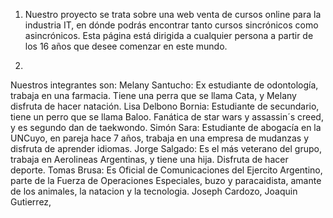 1) Nuestro proyecto se trata sobre una web venta de cursos online para la industria IT, en dónde podrás encontrar tanto cursos sincrónicos como asincrónicos.
Esta página está dirigida a cualquier persona a partir de los 16 años que desee comenzar en este mundo.

2)
Nuestros integrantes son: 
Melany Santucho:
Ex estudiante de odontología, trabaja en una farmacia. Tiene una perra que se llama Cata, y Melany disfruta de hacer natación.
Lisa Delbono Bornia: 
Estudiante de secundario, tiene un perro que se llama Baloo. Fanática de star wars y assassin´s creed, y es segundo dan de taekwondo.
Simón Sara:
Estudiante de abogacía en la UNCuyo, en pareja hace 7 años, trabaja en una empresa de mudanzas y disfruta de aprender idiomas.
Jorge Salgado:
Es el más veterano del grupo, trabaja en Aerolineas Argentinas, y tiene una hija. Disfruta de hacer deporte.
Tomas Brusa:
Es Oficial de Comunicaciones del Ejercito Argentino, parte de la Fuerza de Operaciones Especiales, buzo y paracaidista, amante de los animales, la natacion y la tecnologia.
Joseph Cardozo,
Joaquin Gutierrez,